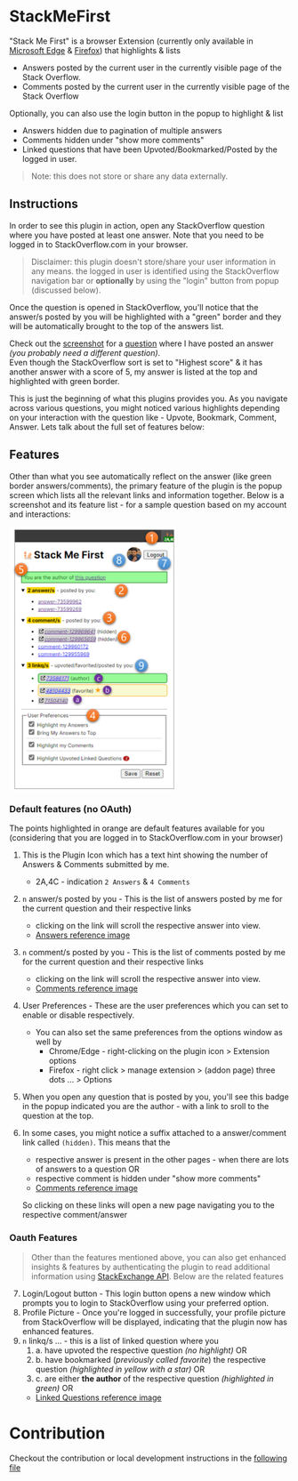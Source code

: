 # StackMeFirst

"Stack Me First" is a browser Extension (currently only available in [Microsoft Edge][1] & [Firefox][2]) that highlights & lists

- Answers posted by the current user in the currently visible page of the Stack Overflow.
- Comments posted by the current user in the currently visible page of the Stack Overflow

Optionally, you can also use the login button in the popup to highlight & list

- Answers hidden due to pagination of multiple answers
- Comments hidden under "show more comments"
- Linked questions that have been Upvoted/Bookmarked/Posted by the logged in user.

> Note: this does not store or share any data externally.

## Instructions

In order to see this plugin in action, open any StackOverflow question where you have posted at least one answer. Note that you need to be logged in to StackOverflow.com in your browser.

> Disclaimer: this plugin doesn't store/share your user information in any means. the logged in user is identified using the StackOverflow navigation bar or **optionally** by using the "login" button from popup (discussed below).

Once the question is opened in StackOverflow, you'll notice that the answer/s posted by you will be highlighted with a "green" border and they will be automatically brought to the top of the answers list.

Check out the [screenshot][3] for a [question][4] where I have posted an answer _(you probably need a different question)_.\
Even though the StackOverflow sort is set to "Highest score" & it has another answer with a score of 5, my answer is listed at the top and highlighted with green border.

This is just the beginning of what this plugins provides you. As you navigate across various questions, you might noticed various highlights depending on your interaction with the question like - Upvote, Bookmark, Comment, Answer. Lets talk about the full set of features below:

## Features

Other than what you see automatically reflect on the answer (like green border answers/comments), the primary feature of the plugin is the popup screen which lists all the relevant links and information together. Below is a screenshot and its feature list - for a sample question based on my account and interactions:

<img src="./Assets/Screenshots/Popup%20Instructions.png" alt="Screenshot of Popup window of 'Stack Me First' plugin" width="300"/>

### Default features (no OAuth)

The points highlighted in orange are default features available for you (considering that you are logged in to StackOverflow.com in your browser)

1. This is the Plugin Icon which has a text hint showing the number of Answers & Comments submitted by me.
   - 2A,4C - indication `2 Answers` & `4 Comments`
2. `n` answer/s posted by you - This is the list of answers posted by me for the current question and their respective links
   - clicking on the link will scroll the respective answer into view.
   - [Answers reference image][3]
3. `n` comment/s posted by you - This is the list of comments posted by me for the current question and their respective links
   - clicking on the link will scroll the respective answer into view.
   - [Comments reference image][6]
4. User Preferences - These are the user preferences which you can set to enable or disable respectively.
   - You can also set the same preferences from the options window as well by
     - Chrome/Edge - right-clicking on the plugin icon > Extension options
     - Firefox - right click > manage extension > (addon page) three dots ... > Options
5. When you open any question that is posted by you, you'll see this badge in the popup indicated you are the author - with a link to sroll to the question at the top.
6. In some cases, you might notice a suffix attached to a answer/comment link called `(hidden)`. This means that the

   - respective answer is present in the other pages - when there are lots of answers to a question OR
   - respective comment is hidden under "show more comments"
   - [Comments reference image][6]

   So clicking on these links will open a new page navigating you to the respective comment/answer

### Oauth Features

> Other than the features mentioned above, you can also get enhanced insights & features by authenticating the plugin to read additional information using [StackExchange API][7]. Below are the related features

7. Login/Logout button - This login button opens a new window which prompts you to login to StackOverflow using your preferred option.
8. Profile Picture - Once you're logged in successfully, your profile picture from StackOverflow will be displayed, indicating that the plugin now has enhanced features.
9. `n` linkq/s ... - this is a list of linked question where you
   1. a. have upvoted the respective question _(no highlight)_ OR
   2. b. have bookmarked (_previously called favorite_) the respective question _(highlighted in yellow with a star)_ OR
   3. c. are either **the author** of the respective question _(highlighted in green)_ OR
   - [Linked Questions reference image][8]

# Contribution

Checkout the contribution or local development instructions in the [following file][9]

[1]: https://microsoftedge.microsoft.com/addons/detail/stack-me-first/andilefigneejkadafmdfcmjdnabfbhi
[2]: https://addons.mozilla.org/en-US/firefox/addon/stack-me-first/
[3]: ./Assets/Screenshots/Highlight_Sort%20answers.png
[4]: https://stackoverflow.com/q/20686440/6908282
[5]: ./Assets/Screenshots/Popup%20Instructions.png
[6]: ./Assets/Screenshots/Highlight%20comments.png
[7]: https://api.stackexchange.com/docs
[8]: ./Assets//Screenshots/Highlight%20Linked%20Questions.png
[9]: ./Contribution.md
